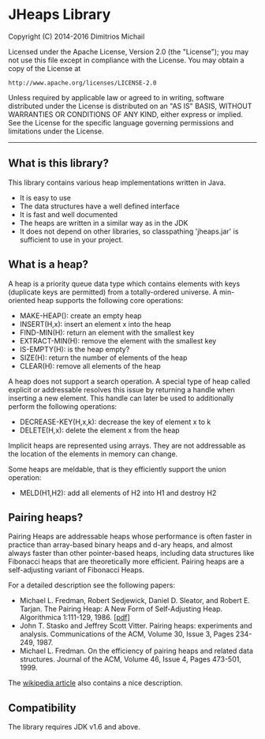 # JHeaps Library

Copyright (C) 2014-2016 Dimitrios Michail

Licensed under the Apache License, Version 2.0 (the "License");
you may not use this file except in compliance with the License.
You may obtain a copy of the License at

    http://www.apache.org/licenses/LICENSE-2.0

Unless required by applicable law or agreed to in writing, software
distributed under the License is distributed on an "AS IS" BASIS,
WITHOUT WARRANTIES OR CONDITIONS OF ANY KIND, either express or implied.
See the License for the specific language governing permissions and
limitations under the License.

***

## What is this library?

This library contains various heap implementations written in Java.

* It is easy to use
* The data structures have a well defined interface
* It is fast and well documented
* The heaps are written in a similar way as in the JDK
* It does not depend on other libraries, so classpathing 'jheaps.jar' is sufficient
  to use in your project.

## What is a heap?

A heap is a priority queue data type which contains elements with keys (duplicate keys
are permitted) from a totally-ordered universe. A min-oriented heap 
supports the following core operations: 

* MAKE-HEAP(): create an empty heap
* INSERT(H,x): insert an element x into the heap
* FIND-MIN(H): return an element with the smallest key
* EXTRACT-MIN(H): remove the element with the smallest key
* IS-EMPTY(H): is the heap empty?
* SIZE(H): return the number of elements of the heap
* CLEAR(H): remove all elements of the heap

A heap does not support a search operation. A special type of heap called explicit or 
addressable resolves this issue by returning a handle when inserting a new element. This
handle can later be used to additionally perform the following operations: 

* DECREASE-KEY(H,x,k): decrease the key of element x to k
* DELETE(H,x): delete the element x from the heap

Implicit heaps are represented using arrays. They are not addressable as the location of the elements
in memory can change.

Some heaps are meldable, that is they efficiently support the union operation: 

* MELD(H1,H2): add all elements of H2 into H1 and destroy H2

## Pairing heaps?

Pairing Heaps are addressable heaps whose performance is often faster in practice
than array-based binary heaps and d-ary heaps, and almost always faster than other 
pointer-based heaps, including data structures like Fibonacci heaps that are 
theoretically more efficient. Pairing heaps are a self-adjusting variant of Fibonacci Heaps.

For a detailed description see the following papers: 

* Michael L. Fredman, Robert Sedjewick, Daniel D. Sleator, and Robert E. Tarjan.  The Pairing Heap: A New Form of Self-Adjusting Heap.  Algorithmica 1:111-129, 1986. [[pdf]](https://www.cs.cmu.edu/~sleator/papers/pairing-heaps.pdf)
* John T. Stasko and Jeffrey Scott Vitter.  Pairing heaps: experiments and analysis.  Communications of the ACM, Volume 30, Issue 3, Pages 234-249, 1987.
* Michael L. Fredman.  On the efficiency of pairing heaps and related data structures.  Journal of the ACM, Volume 46, Issue 4, Pages 473-501, 1999.

The [wikipedia article](https://en.wikipedia.org/wiki/Pairing_heap) also contains a nice description. 

## Compatibility

The library requires JDK v1.6 and above. 


